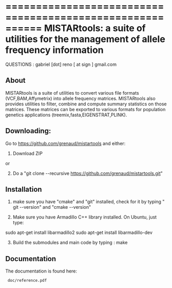 ==========================================================
  MISTARtools: a suite of utilities for the management of allele frequency information
==========================================================

QUESTIONS :
   gabriel [dot] reno [ at sign ] gmail.com


About
----------------------

MISTARtools is a suite of utilities to convert various file formats (VCF,BAM,Affymetrix) into allele frequency matrices. MISTARtools also provides utilities to filter, combine and compute summary statistics on those matrices. These matrices can be exported to various formats for population genetics applications (treemix,fasta,EIGENSTRAT,PLINK).

Downloading:
----------------------

Go to https://github.com/grenaud/mistartools and either:

1) Download ZIP 

or

2) Do a "git clone --recursive https://github.com/grenaud/mistartools.git"

Installation
----------------------

1) make sure you have "cmake" and "git" installed, check for it by typing " git --version" and "cmake --version"

2) Make sure you have Armadillo C++ library installed. On Ubuntu, just type:

sudo apt-get install libarmadillo2
sudo apt-get install libarmadillo-dev

3) Build the submodules and main code by typing :
    make

Documentation
-----------------

The documentation is found here:

     doc/reference.pdf

